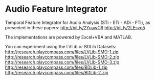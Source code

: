# Audio Feature Integrator

Temporal Feature Integrator for Audio Analysis (STi - ETi - ADi - FTi), as presented in these papers:
http://bit.ly/2YuawC6
http://bit.ly/2LEsvo5

The implementations are powered by Excel+VBA and MATLAB.

You can experiment using the LVLib or BDLib Datasets:
http://research.playcompass.com/files/LVLib-SMO-1.zip
http://research.playcompass.com/files/LVLib-SMO-2.zip
http://research.playcompass.com/files/LVLib-SMO-3.zip
http://research.playcompass.com/files/BDLib-1.zip
http://research.playcompass.com/files/BDLib-2.zip
